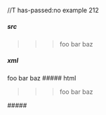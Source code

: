 //T has-passed:no
example 212
##### src
>>> foo
> bar
>>baz
##### xml
<?xml version="1.0" encoding="UTF-8"?>
<!DOCTYPE document SYSTEM "CommonMark.dtd">
<document xmlns="http://commonmark.org/xml/1.0">
  <block_quote>
    <block_quote>
      <block_quote>
        <paragraph>
          <text>foo</text>
          <softbreak />
          <text>bar</text>
          <softbreak />
          <text>baz</text>
        </paragraph>
      </block_quote>
    </block_quote>
  </block_quote>
</document>
##### html
<blockquote>
<blockquote>
<blockquote>
<p>foo
bar
baz</p>
</blockquote>
</blockquote>
</blockquote>
#####
